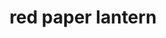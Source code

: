 ---
layout: smileys&emotion
title: red paper lantern
emoji: red_paper_lantern
permalink: 🏮.html
image: assets/img/3moji/red_paper_lantern.png
---